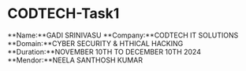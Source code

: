 # CODTECH-Task1
**Name:**GADI SRINIVASU
**Company:**CODTECH IT SOLUTIONS
**Domain:**CYBER SECURITY & HTHICAL HACKING
**Duration:**NOVEMBER 10TH TO DECEMBER 10TH 2024
**Mendor:**NEELA SANTHOSH KUMAR
